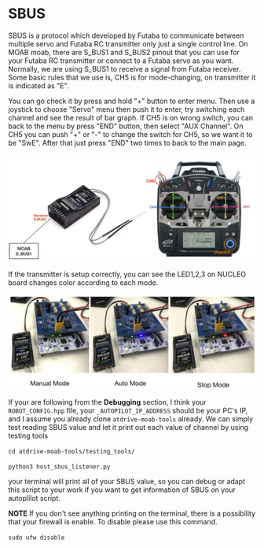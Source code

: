 # SBUS

SBUS is a protocol which developed by Futaba to communicate between multiple servo and Futaba RC transmitter only just a single control line. On MOAB moab, there are S_BUS1 and S_BUS2 pinout that you can use for your Futaba RC transmitter or connect to a Futaba servo as you want. Normally, we are using S_BUS1 to receive a signal from Futaba receiver. Some basic rules that we use is, CH5 is for mode-changing, on transmitter it is indicated as "E". 

You can go check it by press and hold "+" button to enter menu. Then use a joystick to choose "Servo" menu then push it to enter, try switching each channel and see the result of bar graph. If CH5 is on wrong switch, you can back to the menu by press "END" button, then select "AUX Channel". On CH5 you can push "+" or "-" to change the switch for CH5, so we want it to be "SwE". After that just press "END" two times to back to the main page.


![](../images/futaba.png)


If the transmitter is setup correctly, you can see the LED1,2,3 on NUCLEO board changes color according to each mode.

![](../images/mode-changed.png)


If your are following from the **Debugging** section, I think your `ROBOT_CONFIG.hpp` file, your `_AUTOPILOT_IP_ADDRESS` should be your PC's IP, and I assume you already clone `atdrive-moab-tools` already. We can simply test reading SBUS value and let it print out each value of channel by using testing tools

`cd atdrive-moab-tools/testing_tools/` 

`python3 host_sbus_listener.py`

your terminal will print all of your SBUS value, so you can debug or adapt this script to your work if you want to get information of SBUS on your autoplilot script.


**NOTE**
If you don't see anything printing on the terminal, there is a possibility that your firewall is enable. To disable please use this command.

`sudo ufw disable`
